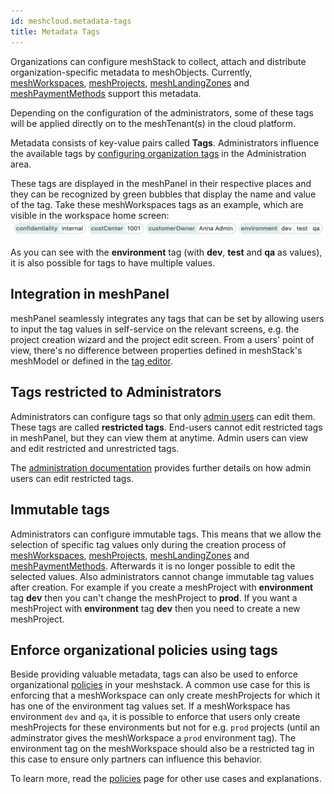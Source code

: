 ```yaml
---
id: meshcloud.metadata-tags
title: Metadata Tags
---
```


Organizations can configure meshStack to collect, attach and distribute organization-specific metadata
to meshObjects. Currently, [meshWorkspaces](meshcloud.workspace.md), [meshProjects](meshcloud.project.md), [meshLandingZones](meshcloud.landing-zones.md) and [meshPaymentMethods](meshcloud.payment-methods.md) support this metadata.

Depending on the configuration of the administrators, some of these tags will be applied directly on to the meshTenant(s) in the cloud platform.

Metadata consists of key-value pairs called **Tags**. Administrators influence the available tags by [configuring organization tags](meshstack.metadata-tags.md) in the Administration area.

These tags are displayed in the meshPanel in their respective places and they can be recognized by green bubbles that display the name and value of the tag. Take these meshWorkspaces tags as an example, which are visible in the workspace home screen:
![Example Tags](assets/metadata_tags/mesh_workspace_example_tags.png)

As you can see with the **environment** tag (with **dev**, **test** and **qa** as values), it is also possible for tags to have multiple values.

## Integration in meshPanel

meshPanel seamlessly integrates any tags that can be set by allowing users to input the tag values in self-service on the relevant screens, e.g. the project creation wizard and the project edit screen. From a users' point of view, there's no difference between properties defined in meshStack's meshModel or defined in the [tag editor](meshstack.metadata-tags.md).

## Tags restricted to Administrators

Administrators can configure tags so that only [admin users](administration.index.md) can edit them. These tags are called **restricted tags**. End-users cannot edit restricted tags in meshPanel, but they can view them at anytime. Admin users can view and edit restricted and unrestricted tags.

The [administration documentation](administration.index.md) provides further details on how admin users can edit restricted tags.

## Immutable tags

Administrators can configure immutable tags. This means that we allow the selection of specific tag values only during the creation process of [meshWorkspaces](meshcloud.workspace.md), [meshProjects](meshcloud.project.md), [meshLandingZones](meshcloud.landing-zones.md) and [meshPaymentMethods](meshcloud.payment-methods.md). Afterwards it is no longer possible to edit the selected values. Also administrators cannot change immutable tag values after creation.
For example if you create a meshProject with **environment** tag **dev** then you can't change the meshProject to **prod**. If you want a meshProject with **environment** tag **dev** then you need to create a new meshProject.

## Enforce organizational policies using tags

Beside providing valuable metadata, tags can also be used to enforce organizational [policies](meshcloud.policies.md) in your meshstack. A common use case for this is enforcing that a meshWorkspace can only create meshProjects for which it has one of the environment tag values set. If a meshWorkspace has environment `dev` and `qa`, it is possible to enforce that users only create meshProjects for these environments but not for e.g. `prod` projects (until an adminstrator gives the meshWorkspace a `prod` environment tag). The environment tag on the meshWorkspace should also be a restricted tag in this case to ensure only partners can influence this behavior.

To learn more, read the [policies](meshcloud.policies.md) page for other use cases and explanations.
